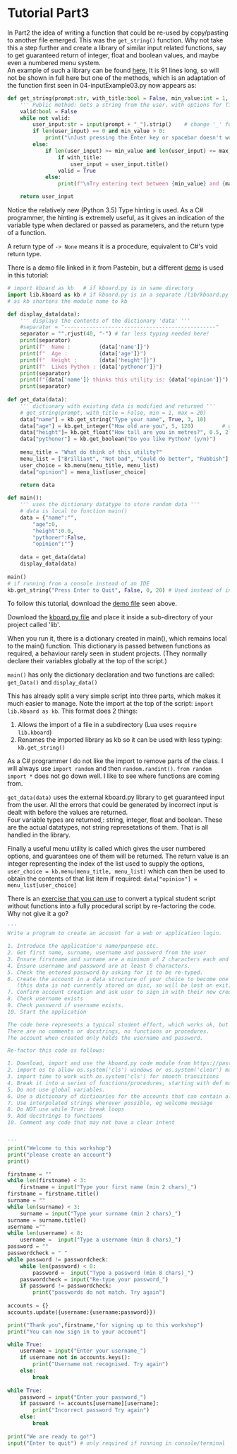<h1>Tutorial Part3</h1>

In Part2 the idea of writing a function that could be re-used by copy/pasting to another file emerged.
This was the `get_string()` function.
Why not take this a step further and create a library of similar input related functions, say to get guaranteed return of integer,
float and boolean values, and maybe even a numbered menu system.<br>
An example of such a library can be found [here.](/Python/lib/kboard.py) It is 91 lines long, so will not be shown in full here but one of the methods, which is an adaptation of the function first seen in 04-inputExample03.py now appears as:

```python
def get_string(prompt:str, with_title:bool = False, min_value:int = 1, max_value:int = 20) -> str: # with_title, min_value and max_value can be over-ridden by calling code
	''' Public method: Gets a string from the user, with options for Title Case, length of the string. Set min_value to 0 to allow empty string return '''
	valid:bool = False
	while not valid:
		user_input:str = input(prompt + "_").strip()	# change '_' for any preferred character eg '>'
		if len(user_input) == 0 and min_value > 0:
			print("\nJust pressing the Enter key or spacebar doesn't work...")
		else:		
			if len(user_input) >= min_value and len(user_input) <= max_value:
				if with_title:
					user_input = user_input.title()
				valid = True
			else:
				print(f"\nTry entering text between {min_value} and {max_value} characters...")

	return user_input
```
Notice the relatively new (Python 3.5) Type hinting is used. As a C# programmer, the hinting is extremely useful, as it gives an indication of the variable type when declared or passed as parameters, and the return type of a function.

A return type of `-> None` means it is a procedure, equivalent to C#'s void return type.

There is a demo file linked in it from Pastebin, but a different [demo](/Python/05-kboard_demo.py) is used in this tutorial:

```python
# import kboard as kb   # if kboard.py is in same directory
import lib.kboard as kb # if kboard.py is in a separate /lib/kboard.py sub-directory
# as kb shortens the module name to kb

def display_data(data):
	''' displays the contents of the dictionary 'data' '''
	#separator = "------------------------------------------------"
	separator = "".rjust(40, "-") # far less typing needed here!
	print(separator)
	print(f"  Name :         {data['name']}")
	print(f"  Age :          {data['age']}")
	print(f"  Height :       {data['height']}")
	print(f"  Likes Python : {data['pythoner']}")
	print(separator)
	print(f"{data['name']} thinks this utility is: {data['opinion']}")
	print(separator)
	
def get_data(data):
	''' dictionary with existing data is modified and returned '''
	# get_string(prompt, with_title = False, min = 1, max = 20)             # parameter list of kboard.get_string()
	data["name"] = kb.get_string("Type your name", True, 3, 10) 	        # returns user input in Title Case
	data["age"] = kb.get_integer("How old are you", 5, 120) 		# gets an integer between 5 and 120 from the user
	data["height"]= kb.get_float("How tall are you in metres?", 0.5, 2.5)   # gets a float between 0.5 and 2.5 from the user
	data["pythoner"] = kb.get_boolean("Do you like Python? (y/n)") 	        # returns True or False from the user
	
	menu_title = "What do think of this utility?"
	menu_list = ["Brilliant", "Not bad", "Could do better", "Rubbish"]
	user_choice = kb.menu(menu_title, menu_list)	
	data["opinion"] = menu_list[user_choice]
	
	return data	

def main():
	''' uses the dictionary datatype to store random data '''
	# data is local to function main()
	data = {"name":"",
		"age":0,
		"height":0.0,
		"pythoner":False,
		"opinion":""}
	
	data = get_data(data)
	display_data(data)
	
main()
# if running from a console instead of an IDE
kb.get_string("Press Enter to Quit", False, 0, 20) # Used instead of input("Press Enter to Quit")
```
To follow this tutorial, download the [demo file](/Python/05-kboard_demo.py) seen above.

Download the [kboard.py file](/Python/lib/kboard.py) and place it inside a sub-directory of your project called 'lib'.

When you run it, there is a dictionary created in main(), which remains local to the main() function.
This dictionary is passed between functions as required, a behaviour rarely seen in student projects.
(They normally declare their variables globally at the top of the script.)

`main()` has only the dictionary declaration and two functions are called: `get_Data()` and `display_data()`

This has already split a very simple script into three parts, which makes it much easier to manage.
Note the import at the top of the script: `import lib.kboard as kb`. This format does 2 things:
1. Allows the import of a file in a subdirectory (Lua uses `require lib.kboard`)
2. Renames the imported library as kb so it can be used with less typing: `kb.get_string()`

As a C# programmer I do not like the import to remove parts of the class. I will always use `import random` and then `random.randint()`.
`from random import *` does not go down well. I like to see where functions are coming from.

`get_data(data)` uses the external kboard.py library to get guaranteed input from the user. All the errors that could be generated by incorrect input is dealt with before the values are returned.<br>
Four variable types are returned,: string, integer, float and boolean. These are the actual datatypes, not string represetations of them. That is all handled in the library.

Finally a useful menu utility is called which gives the user numbered options, and guarantees one of them will be returned. The return value is an integer representing the index of the list used to supply the options, `user_choice = kb.menu(menu_title, menu_list)` which can then be used to obtain the contents of that list item if required: `data["opinion"] = menu_list[user_choice]`

There is an [exercise that you can use](/Python/06-Exercise.py) to convert a typical student script without functions into a fully procedural script by re-factoring the code.<br>
Why not give it a go?
```python
'''
Write a program to create an account for a web or application login.

1. Introduce the application's name/purpose etc.
2. Get first name, surname, username and password from the user
3. Ensure firstname and surname are a minimum of 2 characters each and in Title Case
4. Ensure username and password are at least 8 characters.
5. Check the entered password by asking for it to be re-typed.
6. Create the account in a data structure of your choice to become one of a collection of accounts
   (this data is not currently stored on disc, so will be lost on exit)
7. Confirm account creation and ask user to sign in with their new credentials
8. Check username exists
9. Check password if username exists.
10. Start the application

The code here represents a typical student effort, which works ok, but is a little rough.
There are no comments or docstrings, no functions or procedures.
The account when created only holds the username and password.

Re-factor this code as follows:

1. Download, import and use the kboard.py code module from https://pastebin.com/UceAJsaV or [here](/Python/lib/kboard.py)
2. import os to allow os.system('cls') windows or os.system('clear') mac/unix
3. import time to work with os.system('cls') for smooth transitions
4. Break it into a series of functions/procedures, starting with def main()
5. Do not use global variables.
6. Use a dictionary of dictioaries for the accounts that can contain all input data
7. Use interpolated strings wherever possible, eg welcome message
8. Do NOT use while True: break loops
9. Add docstrings to functions
10. Comment any code that may not have a clear intent


'''
print("Welcome to this workshop")
print("please create an account")
print()

firstname = ""
while len(firstname) < 3:
	firstname = input("Type your first name (min 2 chars)_")
firstname = firstname.title()	
surname = ""
while len(surname) < 3:
	surname = input("Type your surname (min 2 chars)_")
surname = surname.title()
username =""
while len(username) < 8:
	username =  input("Type a username (min 8 chars)_")
password = ""
passwordcheck = " "
while password != passwordcheck:
	while len(password) < 8:
		password =  input("Type a password (min 8 chars)_")	
	passwordcheck = input("Re-type your password_")
	if password != passwordcheck:
		print("passwords do not match. Try again")
	
accounts = {}
accounts.update({username:{username:password}}) 

print("Thank you",firstname,"for signing up to this workshop")
print("You can now sign in to your account")

while True:
	username = input("Enter your username_")
	if username not in accounts.keys():
		print("Username not recognised. Try again")
	else:
		break
	
while True:
	password = input("Enter your password_")
	if password != accounts[username][username]:
		print("Incorrect password Try again")
	else:
		break
		
print("We are ready to go!")
input("Enter to quit") # only required if running in console/terminal
```
